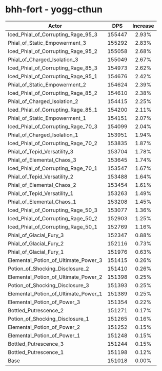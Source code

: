 # bhh-fort - yogg-cthun
| Actor | DPS | Increase |
|---|:---:|:---:|
|Iced_Phial_of_Corrupting_Rage_95_3|155447|2.93%|
|Phial_of_Static_Empowerment_3|155292|2.83%|
|Iced_Phial_of_Corrupting_Rage_95_2|155058|2.68%|
|Phial_of_Charged_Isolation_3|155049|2.67%|
|Iced_Phial_of_Corrupting_Rage_85_3|154973|2.62%|
|Iced_Phial_of_Corrupting_Rage_95_1|154676|2.42%|
|Phial_of_Static_Empowerment_2|154624|2.39%|
|Iced_Phial_of_Corrupting_Rage_85_2|154610|2.38%|
|Phial_of_Charged_Isolation_2|154415|2.25%|
|Iced_Phial_of_Corrupting_Rage_85_1|154200|2.11%|
|Phial_of_Static_Empowerment_1|154151|2.07%|
|Iced_Phial_of_Corrupting_Rage_70_3|154099|2.04%|
|Phial_of_Charged_Isolation_1|153951|1.94%|
|Iced_Phial_of_Corrupting_Rage_70_2|153835|1.87%|
|Phial_of_Tepid_Versatility_3|153704|1.78%|
|Phial_of_Elemental_Chaos_3|153645|1.74%|
|Iced_Phial_of_Corrupting_Rage_70_1|153547|1.67%|
|Phial_of_Tepid_Versatility_2|153488|1.64%|
|Phial_of_Elemental_Chaos_2|153454|1.61%|
|Phial_of_Tepid_Versatility_1|153263|1.49%|
|Phial_of_Elemental_Chaos_1|153208|1.45%|
|Iced_Phial_of_Corrupting_Rage_50_3|153077|1.36%|
|Iced_Phial_of_Corrupting_Rage_50_2|152903|1.25%|
|Iced_Phial_of_Corrupting_Rage_50_1|152769|1.16%|
|Phial_of_Glacial_Fury_3|152347|0.88%|
|Phial_of_Glacial_Fury_2|152116|0.73%|
|Phial_of_Glacial_Fury_1|151976|0.63%|
|Elemental_Potion_of_Ultimate_Power_3|151415|0.26%|
|Potion_of_Shocking_Disclosure_2|151410|0.26%|
|Elemental_Potion_of_Ultimate_Power_2|151398|0.25%|
|Potion_of_Shocking_Disclosure_3|151393|0.25%|
|Elemental_Potion_of_Ultimate_Power_1|151389|0.25%|
|Elemental_Potion_of_Power_3|151354|0.22%|
|Bottled_Putrescence_2|151271|0.17%|
|Potion_of_Shocking_Disclosure_1|151265|0.16%|
|Elemental_Potion_of_Power_2|151252|0.15%|
|Elemental_Potion_of_Power_1|151248|0.15%|
|Bottled_Putrescence_3|151244|0.15%|
|Bottled_Putrescence_1|151198|0.12%|
|Base|151018|0.00%|
